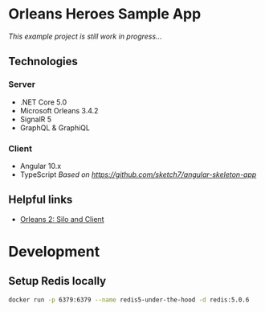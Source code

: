 # Orleans Heroes Sample App
*This example project is still work in progress...*

## Technologies

### Server
- .NET Core 5.0
- Microsoft Orleans 3.4.2
- SignalR 5
- GraphQL & GraphiQL

### Client
- Angular 10.x
- TypeScript
*Based on https://github.com/sketch7/angular-skeleton-app*


## Helpful links
- [Orleans 2: Silo and Client](Https://dotnet.github.io/orleans/Documentation/Getting-Started-With-Orleans/Running-the-Application.html)


# Development

## Setup Redis locally

```bash
docker run -p 6379:6379 --name redis5-under-the-hood -d redis:5.0.6
```